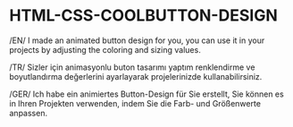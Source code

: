 # HTML-CSS-COOLBUTTON-DESIGN

/EN/ I made an animated button design for you, you can use it in your projects by adjusting the coloring and sizing values.  


/TR/ Sizler için animasyonlu buton tasarımı yaptım renklendirme ve boyutlandırma değerlerini ayarlayarak projelerinizde kullanabilirsiniz.


/GER/ Ich habe ein animiertes Button-Design für Sie erstellt, Sie können es in Ihren Projekten verwenden, indem Sie die Farb- und Größenwerte anpassen.
